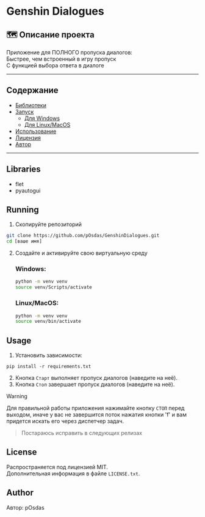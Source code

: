# Genshin Dialogues
##  🗺️ Описание проекта
Приложение для ПОЛНОГО пропуска диалогов: \
Быстрее, чем встроенный в игру пропуск \
С функцией выбора ответа в диалоге

---
## Содержание
- [Библиотеки](#Libraries)
- [Запуск](#Running)
  - [Для Windows](#Windows)
  - [Для Linux/MacOS](#Linux/MacOS)
- [Использование](#Usage) 
- [Лицензия](#License)
- [Автор](#Author)
---
## Libraries
* flet
* pyautogui

## Running

1. Скопируйте репозиторий
```sh
git clone https://github.com/pOsdas/GenshinDialogues.git
cd [ваше имя]
```
2. Создайте и активируйте свою виртуальную среду 
    ### Windows:
    ```sh
    python -m venv venv
    source venv/Scripts/activate
    ```
    ### Linux/MacOS:
    ```sh
    python -m venv venv
    source venv/bin/activate
    ```

## Usage

1. Установить зависимости:
```commandline
pip install -r requirements.txt
```
2. Кнопка `Старт` выполняет пропуск диалогов (наведите на неё).
3. Кнопка `Стоп` завершает пропуск диалогов (наведите на неё).

> [!WARNING]  
> Для правильной работы приложения нажимайте кнопку `СТОП` перед выходом,
> иначе у вас не завершится поток нажатия кнопки 'f' и вам придется искать его через диспетчер задач.

> Постараюсь исправить в следующих релизах

## License
Распространяется под лицензией MIT.\
Дополнительная информация в файле `LICENSE.txt`.

## Author
Автор: pOsdas